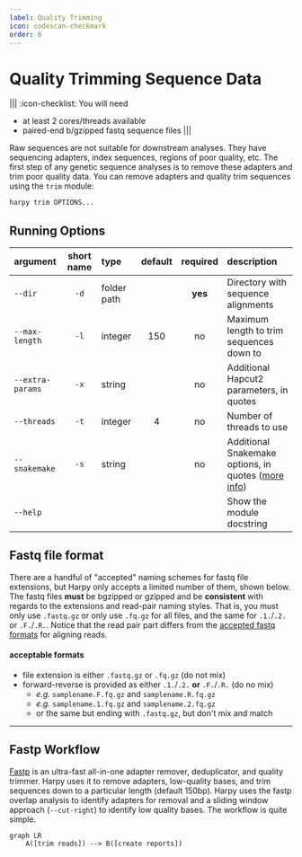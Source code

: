 ```yaml
---
label: Quality Trimming
icon: codescan-checkmark
order: 6
---
```


# Quality Trimming Sequence Data
|||  :icon-checklist: You will need
- at least 2 cores/threads available
- paired-end b/gzipped fastq sequence files
|||

Raw sequences are not suitable for downstream analyses. They have sequencing adapters,
index sequences, regions of poor quality, etc. The first step of any genetic sequence
analyses is to remove these adapters and trim poor quality data. You can remove adapters
and quality trim sequences using the `trim` module:
```bash
harpy trim OPTIONS... 
```

## Running Options
| argument         | short name | type        | default | required | description                                                            |
|:-----------------|:----------:|:------------|:-------:|:--------:|:-----------------------------------------------------------------------|
| `--dir`          |    `-d`    | folder path |         | **yes**  | Directory with sequence alignments                                     |
| `--max-length`   |    `-l`    | integer     |   150   |    no    | Maximum length to trim sequences down to                               |
| `--extra-params` |    `-x`    | string      |         |    no    | Additional Hapcut2 parameters, in quotes                               |
| `--threads`      |    `-t`    | integer     |    4    |    no    | Number of threads to use                                               |
| `--snakemake`    |    `-s`    | string      |         |    no    | Additional Snakemake options, in quotes ([more info](../getstarted.md/#adding-additional-snakamake-parameters)) |
| `--help`         |            |             |         |          | Show the module docstring                                              |

## Fastq file format
There are a handful of "accepted" naming schemes for fastq file extensions, but Harpy only accepts a limited number of them, shown below.
The fastq files **must** be bgzipped or gzipped and be **consistent** with regards to the extensions and read-pair naming styles.
That is, you must only use `.fastq.gz` or only use `.fq.gz` for all files, and the same for `.1.`/`.2.` or `.F.`/`.R.`.
Notice that the read pair part differs from the [accepted fastq formats](readmapping.md/#fastq-file-format) for aligning reads.
#### acceptable formats
- file extension is either `.fastq.gz` or `.fq.gz` (do not mix)
- forward-reverse is provided as either `.1.`/`.2.` **or** `.F.`/`.R.` (do no mix)
    - _e.g._ `samplename.F.fq.gz` and `samplename.R.fq.gz`
    - _e.g._ `samplename.1.fq.gz` and `samplename.2.fq.gz`
    - or the same but ending with `.fastq.gz`, but don't mix and match

---
## Fastp Workflow
[Fastp](https://github.com/OpenGene/fastp) is an ultra-fast all-in-one adapter remover, deduplicator, 
and quality trimmer. Harpy uses it to remove adapters, low-quality bases, and trim sequences down to a particular
length (default 150bp). Harpy uses the fastp overlap analysis to identify adapters for removal and a sliding window
approach (`--cut-right`) to identify low quality bases. The workflow is quite simple.

```mermaid
graph LR
    A([trim reads]) --> B([create reports])
```